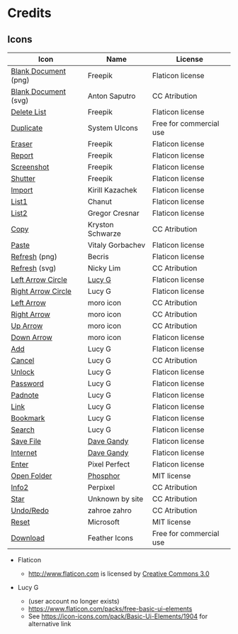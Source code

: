 # Credits

## Icons

| Icon | Name | License |
| - | - | - |
| [Blank Document](https://www.flaticon.com/free-icon/blank-document_14922) (png) | Freepik | Flaticon license |
| [Blank Document](https://icon-icons.com/icon/blank-paper-sheet/85748) (svg) | Anton Saputro | CC Atribution |
| [Delete List](https://www.flaticon.com/free-icon/delete-list_1201) | Freepik | Flaticon license |
| [Duplicate](https://icon-icons.com/icon/duplicate/246421) | System UIcons | Free for commercial use |
| [Eraser](https://www.flaticon.com/free-icon/eraser_1203953) | Freepik | Flaticon license |
| [Report](https://www.flaticon.com/free-icon/file_1508964) | Freepik | Flaticon license |
| [Screenshot](https://www.flaticon.com/free-icon/screenshot_748046) | Freepik | Flaticon license |
| [Shutter](https://www.flaticon.com/premium-icon/shutter_2441508) | Freepik | Flaticon license |
| [Import](https://www.flaticon.com/free-icon/import_223438) | Kirill Kazachek | Flaticon license |
| [List1](https://www.flaticon.com/free-icon/list_151917) | Chanut | Flaticon license |
| [List2](https://www.flaticon.com/free-icon/list_159841) | Gregor Cresnar | Flaticon license |
| [Copy](https://icon-icons.com/icon/copy/153460) | Kryston Schwarze | CC Atribution |
| [Paste](https://www.flaticon.com/free-icon/paste_930233) | Vitaly Gorbachev | Flaticon license |
| [Refresh](https://www.flaticon.com/free-icon/refresh_875100) (png) | Becris | Flaticon license |
| [Refresh](https://icon-icons.com/icon/sync-refresh-reload-update/176163) (svg) | Nicky Lim | CC Atribution |
| [Left Arrow Circle](https://www.flaticon.com/free-icon/left-arrow_118744) | [Lucy G](https://www.flaticon.com/authors/lucy-g) | Flaticon license |
| [Right Arrow Circle](https://www.flaticon.com/free-icon/right-arrow_118745) | Lucy G | Flaticon license |
| [Left Arrow](https://icon-icons.com/icon/left-arrow/193346) | moro icon | CC Atribution |
| [Right Arrow](https://icon-icons.com/icon/right-arrow/193336) | moro icon | CC Atribution |
| [Up Arrow](https://icon-icons.com/icon/down-arrow-direction/193338) | moro icon | CC Atribution |
| [Down Arrow](https://icon-icons.com/icon/down-arrow-direction/193338) | moro icon | Flaticon license |
| [Add](https://www.flaticon.com/free-icon/add_118742) | Lucy G | Flaticon license |
| [Cancel](https://icon-icons.com/icon/cancel/121292) | Lucy G | CC Atribution |
| [Unlock](https://www.flaticon.com/free-icon/unlock_118737) | Lucy G | Flaticon license |
| [Password](https://www.flaticon.com/free-icon/password_1330268) | Lucy G | Flaticon license |
| [Padnote](https://www.flaticon.com/free-icon/padnote_118751) | Lucy G | Flaticon license |
| [Link](https://www.flaticon.com/free-icon/link_118780) | Lucy G | Flaticon license |
| [Bookmark](https://www.flaticon.com/free-icon/bookmark_118732) | Lucy G | Flaticon license |
| [Search](https://www.flaticon.com/free-icon/search_118718) | Lucy G | Flaticon license |
| [Save File](https://www.flaticon.com/free-icon/save-file-option_25398) | [Dave Gandy](https://www.flaticon.com/authors/dave-gandy) | Flaticon license |
| [Internet](https://www.flaticon.com/free-icon/internet_149229) | [Dave Gandy](https://www.flaticon.com/authors/dave-gandy) | Flaticon license |
| [Enter](https://www.flaticon.com/free-icon/enter_1828391) | Pixel Perfect | Flaticon license |
| [Open Folder](https://icon-icons.com/icon/folder-open/172452) | [Phosphor](https://github.com/phosphor-icons) | MIT license |
| [Info2](https://icon-icons.com/icon/circle-customer-help-info-information-service-support/123208) | Perpixel | CC Atribution |
| [Star](https://icon-icons.com/icon/bookmark-favorite-rate-rating-star/113418) | Unknown by site | CC Atribution |
| [Undo/Redo](https://icon-icons.com/icon/undo/232333) | zahroe zahro | CC Atribution |
| [Reset](https://icon-icons.com/icon/arrow-reset-regular/204640) | Microsoft | MIT license |
| [Download](https://icon-icons.com/icon/download/128877) | Feather Icons | Free for commercial use |

* Flaticon 
   - http://www.flaticon.com is licensed by [Creative Commons 3.0](http://creativecommons.org/licenses/by/3.0/)

* Lucy G
  - (user account no longer exists)
  - https://www.flaticon.com/packs/free-basic-ui-elements
  - See https://icon-icons.com/pack/Basic-Ui-Elements/1904 for alternative link
